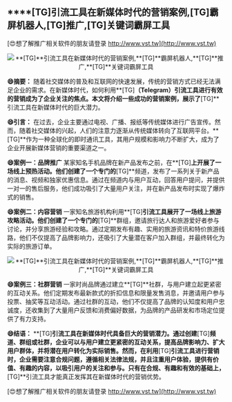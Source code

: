 ## ****[TG]**引流工具在新媒体时代的营销案例,**[TG]**霸屏机器人,**[TG]**推广,**[TG]**关键词霸屏工具**

[😍想了解推广相关软件的朋友请登录 http://www.vst.tw](http://www.vst.tw)

 <center><img src="https://vst.tw/MP4/tuiguang/png/2.png" alt="**[TG]**引流工具在新媒体时代的营销案例,**[TG]**霸屏机器人,**[TG]**推广,**[TG]**关键词霸屏工具"></center>

**😄摘要：**
随着社交媒体的普及和互联网的快速发展，传统的营销方式已经无法满足企业的需求。在新媒体时代，如何利用**[TG]**（Telegram）引流工具进行有效的营销成为了企业关注的焦点。本文将介绍一些成功的营销案例，展示了**[TG]**引流工具在新媒体时代的巨大潜力。

**😄引言：**
在过去，企业主要通过电视、广播、报纸等传统媒体进行广告宣传。然而，随着社交媒体的兴起，人们的注意力逐渐从传统媒体转向了互联网平台。**[TG]**作为一种全球化的即时通讯工具，其用户规模和影响力不断扩大，成为了企业开展新媒体营销的重要渠道之一。

**😄案例一：品牌推广**
某家知名手机品牌在新产品发布之前，在**[TG]**上开展了一场线上预热活动。他们创建了一个专门的**[TG]**频道，发布了一系列关于新产品的消息、视频和独家优惠信息。通过在频道内与用户互动，回答用户提问，并提供一对一的售后服务，他们成功吸引了大量用户关注，并在新产品发布时实现了爆炸式的销售。

**😄案例二：内容营销**
一家知名旅游机构利用**[TG]**引流工具展开了一场线上旅游攻略活动。他们创建了一个专门的**[TG]**群组，邀请旅行达人和旅游爱好者参与讨论，并分享旅游经验和攻略。通过定期发布有趣、实用的旅游资讯和特价旅游线路，他们不仅提高了品牌影响力，还吸引了大量潜在客户加入群组，并最终转化为实际的旅游订单。

 <center><img src="https://vst.tw/MP4/tuiguang/png/7.png" alt="**[TG]**引流工具在新媒体时代的营销案例,**[TG]**霸屏机器人,**[TG]**推广,**[TG]**关键词霸屏工具"></center>

**😄案例三：社群营销**
一家时尚品牌通过建立**[TG]**社群，与用户建立起更紧密的互动关系。他们定期发布最新款式的折扣信息和限量发售消息，并邀请用户参与投票、抽奖等互动活动。通过社群的互动，他们不仅提高了品牌的认知度和用户忠诚度，还收集到了大量用户反馈和消费偏好数据，为品牌的产品研发和市场定位提供了有力支持。

**😄结语：**
**[TG]**引流工具在新媒体时代具备巨大的营销潜力。通过创建**[TG]**频道、群组或社群，企业可以与用户建立更紧密的互动关系，提高品牌影响力、扩大用户群体，并将潜在用户转化为实际销售。然而，在利用**[TG]**引流工具进行营销时，企业需要注意合规问题，遵循相关法律法规，并且注重用户体验，提供有价值、有趣的内容，以吸引用户的关注和参与。只有在合规、有趣和有效的基础上，**[TG]**引流工具才能真正发挥其在新媒体时代的营销优势。

[😍想了解推广相关软件的朋友请登录 http://www.vst.tw](http://www.vst.tw)



